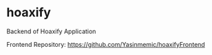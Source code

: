 # hoaxify
Backend of Hoaxify Application

Frontend Repository: https://github.com/Yasinmemic/hoaxifyFrontend
